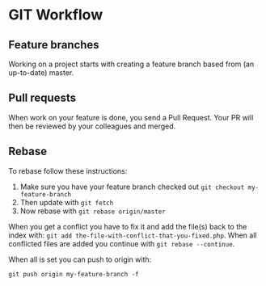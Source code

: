 GIT Workflow
============

## Feature branches

Working on a project starts with creating a feature branch based from (an up-to-date) master.

## Pull requests

When work on your feature is done, you send a Pull Request. Your PR will then be reviewed by your colleagues and merged.

## Rebase

To rebase follow these instructions:

1. Make sure you have your feature branch checked out `git checkout my-feature-branch`
2. Then update with `git fetch`
3. Now rebase with `git rebase origin/master`

When you get a conflict you have to fix it and add the file(s) back to the index with: `git add the-file-with-conflict-that-you-fixed.php`. When all conflicted files are added you continue with `git rebase --continue`.

When all is set you can push to origin with: 

`git push origin my-feature-branch -f`
